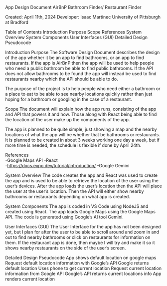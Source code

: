  

App Design Document
AirBnP Bathroom Finder/ Restaurant Finder
 
 
 
 
 
 
 
 
 
 
 
 
 
 
 
 
 
 
 
 
 
 
 
 
 
 
 
 
 
 

Created: April 11th, 2024
Developer:
Isaac Martinec
University of Pittsburgh at Bradford


Table of Contents 
Introduction
Purpose	
Scope
References
System Overview
System Components 
User Interfaces (GUI)
Detailed Design 
Pseudocode






























Introduction
Purpose 
The Software Design Document describes the design of the app whether it be an app to find bathrooms, or an app to find restaurants. If the app is AirBnP then the app will be used to help people who need a public bathroom be able to find public bathrooms. If the API does not allow bathrooms to be found the app will instead be used to find restaurants nearby which the API should be able to do.

The purpose of the project is to help people who need either a bathroom or a place to eat to be able to see nearby locations quickly rather than just hoping for a bathroom or googling in the case of a restaurant.

Scope 
The document will explain how the app runs, consisting of the app and API that powers it and how. Those along with React being able to find the location of the user make up the components of the app.

The app is planned to be quite simple, just showing a map and the nearby locations of what the app will be whether that be bathrooms or restaurants. It is planned to be created in about 3 weeks working one day a week, but if more time is needed, the schedule is flexible if done by April 24th.

References  
-Google Maps API
-React  
-https://docs.expo.dev/tutorial/introduction/
-Google Gemini 

System Overview 
The code creates the app and React was used to create the app and is used to be able to retrieve the location of the user using the user’s devices. After the app loads the user’s location then the API will place the user at the user’s location. Then the API will either show nearby bathrooms or restaurants depending on what app is created.

System Components 
The app is coded in VS Code using NodeJS and created using React. The app loads Google Maps using the Google Maps API. The code is generated using Google’s AI tool Gemini. 


User Interfaces (GUI) 
The User Interface for the app has not been designed yet, but I plan for after the user to be able to scroll around and zoom in and out to find nearby bathrooms or click on restaurants for information on them. If the restaurant app is done, then maybe I will try and make it so it shows nearby restaurants on the side of the user’s screen.

Detailed Design 
Pseudocode 
App shows default location on google maps 
Request default location information with Google’s API
Google returns default location 
Uses phone to get current location 
Request current location information from Google API
Google’s API returns current locations info 
App renders current location
